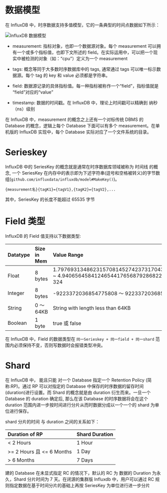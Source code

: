 # 数据模型

在 InfluxDB 中，时序数据支持多值模型，它的一条典型的时间点数据如下所示：

![InfluxDB 数据模型](https://s2.ax1x.com/2019/11/20/MWi1n1.png)

- measurement: 指标对象，也即一个数据源对象。每个 measurement 可以拥有一个或多个指标值，也即下文所述的 field。在实际运用中，可以把一个现实中被检测的对象（如：“cpu”）定义为一个 measurement

- tags: 概念等同于大多数时序数据库中的 tags, 通常通过 tags 可以唯一标示数据源。每个 tag 的 key 和 value 必须都是字符串。

- field: 数据源记录的具体指标值。每一种指标被称作一个“field”，指标值就是 “field”对应的“value”

- timestamp: 数据的时间戳。在 InfluxDB 中，理论上时间戳可以精确到 纳秒（ns）级别

在 InfluxDB 中，measurement 的概念之上还有一个对标传统 DBMS 的 Database 的概念，逻辑上每个 Database 下面可以有多个 measurement。在单机版的 InfluxDB 实现中，每个 Database 实际对应了一个文件系统的目录。

# Serieskey

InfluxDB 中的 SeriesKey 的概念就是通常在时序数据库领域被称为 时间线 的概念, 一个 SeriesKey 在内存中的表示即为下述字符串(逗号和空格被转义)的字节数组(`github.com/influxdata/influxdb/model#MakeKey()`)。

```
{measurement名}{tagK1}={tagV1},{tagK2}={tagV2},...
```

其中，SeriesKey 的长度不能超过 65535 字节

# Field 类型

InfluxDB 的 Field 值支持以下数据类型:

| Datatype | Size in Mem | Value Range                                                                                     |
| :------- | :---------- | :---------------------------------------------------------------------------------------------- |
| Float    | 8 bytes     | 1.797693134862315708145274237317043567981e+308 ~ 4.940656458412465441765687928682213723651e-324 |
| Integer  | 8 bytes     | -9223372036854775808 ～ 9223372036854775807                                                     |
| String   | 0 ～ 64KB   | String with length less than 64KB                                                               |
| Boolean  | 1 byte      | true 或 false                                                                                   |

在 InfluxDB 中，Field 的数据类型在 `同一Serieskey + 同一field + 同一shard` 范围内必须保持不变，否则写数据时会报错类型冲突。

# Shard

在 InfluxDB 中， 能且只能 对一个 Database 指定一个 Retention Policy (简称:RP)。通过 RP 可以对指定的 Database 中保存的时序数据的留存时间(duration)进行设置。而 Shard 的概念就是由 duration 衍生而来。一旦一个 Database 的 duration 确定后, 那么在该 Database 的时序数据将会在这个 duration 范围内进一步按时间进行分片从而时数据分成以一个一个的 shard 为单位进行保存。

shard 分片的时间 与 duration 之间的关系如下：

| Duration of RP            | Shard Duration |
| :------------------------ | :------------- |
| < 2 Hours                 | 1 Hour         |
| >= 2 Hours 且 <= 6 Months | 1 Day          |
| > 6 Months                | 7 Days         |

建的 Database 在未显式指定 RC 的情况下，默认的 RC 为 数据的 Duration 为永久，Shard 分片时间为 7 天。在闭源的集群版 Influxdb 中，用户可以通过 RC 规则指定数据在基于时间分片的基础上再按 SeriesKey 为单位进行进一步分片
